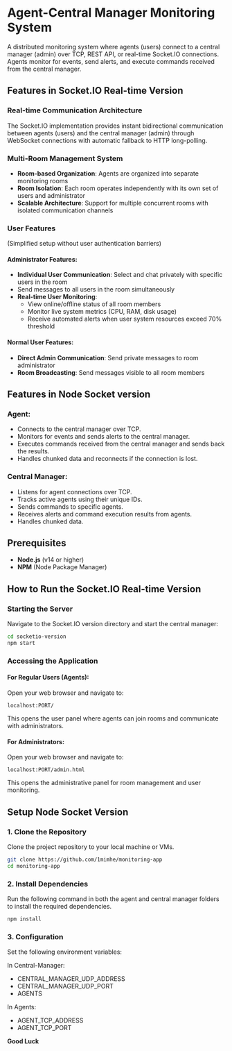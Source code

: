 # Agent-Central Manager Monitoring System

A distributed monitoring system where agents (users) connect to a central manager (admin) over TCP, REST API, or real-time Socket.IO connections. Agents monitor for events, send alerts, and execute commands received from the central manager.

## Features in Socket.IO Real-time Version

### Real-time Communication Architecture
The Socket.IO implementation provides instant bidirectional communication between agents (users) and the central manager (admin) through WebSocket connections with automatic fallback to HTTP long-polling.

### Multi-Room Management System
- **Room-based Organization**: Agents are organized into separate monitoring rooms
- **Room Isolation**: Each room operates independently with its own set of users and administrator
- **Scalable Architecture**: Support for multiple concurrent rooms with isolated communication channels

### User Features
(Simplified setup without user authentication barriers)

#### Administrator Features:
- **Individual User Communication**: Select and chat privately with specific users in the room
- Send messages to all users in the room simultaneously
- **Real-time User Monitoring**: 
  - View online/offline status of all room members
  - Monitor live system metrics (CPU, RAM, disk usage)
  - Receive automated alerts when user system resources exceed 70% threshold

#### Normal User Features:
- **Direct Admin Communication**: Send private messages to room administrator
- **Room Broadcasting**: Send messages visible to all room members

## Features in Node Socket version

### Agent:
- Connects to the central manager over TCP.
- Monitors for events and sends alerts to the central manager.
- Executes commands received from the central manager and sends back the results.
- Handles chunked data and reconnects if the connection is lost.

### Central Manager:
- Listens for agent connections over TCP.
- Tracks active agents using their unique IDs.
- Sends commands to specific agents.
- Receives alerts and command execution results from agents.
- Handles chunked data.

## Prerequisites

- **Node.js** (v14 or higher)
- **NPM** (Node Package Manager)

## How to Run the Socket.IO Real-time Version

### Starting the Server
Navigate to the Socket.IO version directory and start the central manager:

```bash
cd socketio-version
npm start
```

### Accessing the Application

#### For Regular Users (Agents):
Open your web browser and navigate to:
```
localhost:PORT/
```
This opens the user panel where agents can join rooms and communicate with administrators.

#### For Administrators:
Open your web browser and navigate to:
```
localhost:PORT/admin.html
```
This opens the administrative panel for room management and user monitoring.

## Setup Node Socket Version

### 1. Clone the Repository
Clone the project repository to your local machine or VMs.

```bash
git clone https://github.com/1mimhe/monitoring-app
cd monitoring-app
```

### 2. Install Dependencies
Run the following command in both the agent and central manager folders to install the required dependencies.

```bash
npm install
```

### 3. Configuration
Set the following environment variables:

In Central-Manager:
- CENTRAL_MANAGER_UDP_ADDRESS
- CENTRAL_MANAGER_UDP_PORT
- AGENTS

In Agents:
- AGENT_TCP_ADDRESS
- AGENT_TCP_PORT


**Good Luck**
